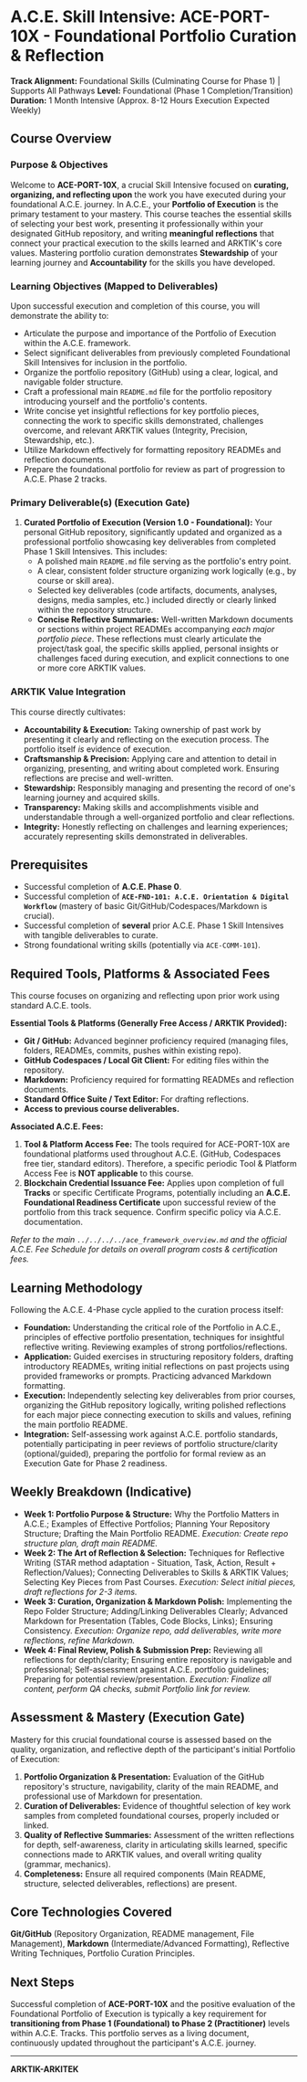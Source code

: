 # A.C.E. Skill Intensive: ACE-PORT-10X - Foundational Portfolio Curation & Reflection

**Track Alignment:** Foundational Skills (Culminating Course for Phase 1) | Supports All Pathways
**Level:** Foundational (Phase 1 Completion/Transition)
**Duration:** 1 Month Intensive (Approx. 8-12 Hours Execution Expected Weekly)

## Course Overview

### Purpose & Objectives

Welcome to **ACE-PORT-10X**, a crucial Skill Intensive focused on **curating, organizing, and reflecting upon** the work you have executed during your foundational A.C.E. journey. In A.C.E., your **Portfolio of Execution** is the primary testament to your mastery. This course teaches the essential skills of selecting your best work, presenting it professionally within your designated GitHub repository, and writing **meaningful reflections** that connect your practical execution to the skills learned and ARKTIK's core values. Mastering portfolio curation demonstrates **Stewardship** of your learning journey and **Accountability** for the skills you have developed.

### Learning Objectives (Mapped to Deliverables)

Upon successful execution and completion of this course, you will demonstrate the ability to:

*   Articulate the purpose and importance of the Portfolio of Execution within the A.C.E. framework.
*   Select significant deliverables from previously completed Foundational Skill Intensives for inclusion in the portfolio.
*   Organize the portfolio repository (GitHub) using a clear, logical, and navigable folder structure.
*   Craft a professional main `README.md` file for the portfolio repository introducing yourself and the portfolio's contents.
*   Write concise yet insightful reflections for key portfolio pieces, connecting the work to specific skills demonstrated, challenges overcome, and relevant ARKTIK values (Integrity, Precision, Stewardship, etc.).
*   Utilize Markdown effectively for formatting repository READMEs and reflection documents.
*   Prepare the foundational portfolio for review as part of progression to A.C.E. Phase 2 tracks.

### Primary Deliverable(s) (Execution Gate)

1.  **Curated Portfolio of Execution (Version 1.0 - Foundational):** Your personal GitHub repository, significantly updated and organized as a professional portfolio showcasing key deliverables from completed Phase 1 Skill Intensives. This includes:
    *   A polished main `README.md` file serving as the portfolio's entry point.
    *   A clear, consistent folder structure organizing work logically (e.g., by course or skill area).
    *   Selected key deliverables (code artifacts, documents, analyses, designs, media samples, etc.) included directly or clearly linked within the repository structure.
    *   **Concise Reflective Summaries:** Well-written Markdown documents or sections within project READMEs accompanying *each major portfolio piece*. These reflections must clearly articulate the project/task goal, the specific skills applied, personal insights or challenges faced during execution, and explicit connections to one or more core ARKTIK values.

### ARKTIK Value Integration

This course directly cultivates:
*   **Accountability & Execution:** Taking ownership of past work by presenting it clearly and reflecting on the execution process. The portfolio itself *is* evidence of execution.
*   **Craftsmanship & Precision:** Applying care and attention to detail in organizing, presenting, and writing about completed work. Ensuring reflections are precise and well-written.
*   **Stewardship:** Responsibly managing and presenting the record of one's learning journey and acquired skills.
*   **Transparency:** Making skills and accomplishments visible and understandable through a well-organized portfolio and clear reflections.
*   **Integrity:** Honestly reflecting on challenges and learning experiences; accurately representing skills demonstrated in deliverables.

## Prerequisites

*   Successful completion of **A.C.E. Phase 0**.
*   Successful completion of **`ACE-FND-101: A.C.E. Orientation & Digital Workflow`** (mastery of basic Git/GitHub/Codespaces/Markdown is crucial).
*   Successful completion of **several** prior A.C.E. Phase 1 Skill Intensives with tangible deliverables to curate.
*   Strong foundational writing skills (potentially via `ACE-COMM-101`).

## Required Tools, Platforms & Associated Fees

This course focuses on organizing and reflecting upon prior work using standard A.C.E. tools.

**Essential Tools & Platforms (Generally Free Access / ARKTIK Provided):**
*   **Git / GitHub:** Advanced beginner proficiency required (managing files, folders, READMEs, commits, pushes within existing repo).
*   **GitHub Codespaces / Local Git Client:** For editing files within the repository.
*   **Markdown:** Proficiency required for formatting READMEs and reflection documents.
*   **Standard Office Suite / Text Editor:** For drafting reflections.
*   **Access to previous course deliverables.**

**Associated A.C.E. Fees:**

1.  **Tool & Platform Access Fee:** The tools required for ACE-PORT-10X are foundational platforms used throughout A.C.E. (GitHub, Codespaces free tier, standard editors). Therefore, a specific periodic Tool & Platform Access Fee is **NOT applicable** to this course.
2.  **Blockchain Credential Issuance Fee:** Applies upon completion of full **Tracks** or specific Certificate Programs, potentially including an **A.C.E. Foundational Readiness Certificate** upon successful review of the portfolio from this track sequence. Confirm specific policy via A.C.E. documentation.

*Refer to the main `../../../../ace_framework_overview.md` and the official A.C.E. Fee Schedule for details on overall program costs & certification fees.*

## Learning Methodology

Following the A.C.E. 4-Phase cycle applied to the curation process itself:
*   **Foundation:** Understanding the critical role of the Portfolio in A.C.E., principles of effective portfolio presentation, techniques for insightful reflective writing. Reviewing examples of strong portfolios/reflections.
*   **Application:** Guided exercises in structuring repository folders, drafting introductory READMEs, writing initial reflections on past projects using provided frameworks or prompts. Practicing advanced Markdown formatting.
*   **Execution:** Independently selecting key deliverables from prior courses, organizing the GitHub repository logically, writing polished reflections for each major piece connecting execution to skills and values, refining the main portfolio README.
*   **Integration:** Self-assessing work against A.C.E. portfolio standards, potentially participating in peer reviews of portfolio structure/clarity (optional/guided), preparing the portfolio for formal review as an Execution Gate for Phase 2 readiness.

## Weekly Breakdown (Indicative)

*   **Week 1: Portfolio Purpose & Structure:** Why the Portfolio Matters in A.C.E.; Examples of Effective Portfolios; Planning Your Repository Structure; Drafting the Main Portfolio README. *Execution: Create repo structure plan, draft main README.*
*   **Week 2: The Art of Reflection & Selection:** Techniques for Reflective Writing (STAR method adaptation - Situation, Task, Action, Result + Reflection/Values); Connecting Deliverables to Skills & ARKTIK Values; Selecting Key Pieces from Past Courses. *Execution: Select initial pieces, draft reflections for 2-3 items.*
*   **Week 3: Curation, Organization & Markdown Polish:** Implementing the Repo Folder Structure; Adding/Linking Deliverables Clearly; Advanced Markdown for Presentation (Tables, Code Blocks, Links); Ensuring Consistency. *Execution: Organize repo, add deliverables, write more reflections, refine Markdown.*
*   **Week 4: Final Review, Polish & Submission Prep:** Reviewing all reflections for depth/clarity; Ensuring entire repository is navigable and professional; Self-assessment against A.C.E. portfolio guidelines; Preparing for potential review/presentation. *Execution: Finalize all content, perform QA checks, submit Portfolio link for review.*

## Assessment & Mastery (Execution Gate)

Mastery for this crucial foundational course is assessed based on the quality, organization, and reflective depth of the participant's initial Portfolio of Execution:

1.  **Portfolio Organization & Presentation:** Evaluation of the GitHub repository's structure, navigability, clarity of the main README, and professional use of Markdown for presentation.
2.  **Curation of Deliverables:** Evidence of thoughtful selection of key work samples from completed foundational courses, properly included or linked.
3.  **Quality of Reflective Summaries:** Assessment of the written reflections for depth, self-awareness, clarity in articulating skills learned, specific connections made to ARKTIK values, and overall writing quality (grammar, mechanics).
4.  **Completeness:** Ensure all required components (Main README, structure, selected deliverables, reflections) are present.

## Core Technologies Covered

**Git/GitHub** (Repository Organization, README management, File Management), **Markdown** (Intermediate/Advanced Formatting), Reflective Writing Techniques, Portfolio Curation Principles.

## Next Steps

Successful completion of **ACE-PORT-10X** and the positive evaluation of the Foundational Portfolio of Execution is typically a key requirement for **transitioning from Phase 1 (Foundational) to Phase 2 (Practitioner)** levels within A.C.E. Tracks. This portfolio serves as a living document, continuously updated throughout the participant's A.C.E. journey.

---
**ARKTIK-ARKITEK**

